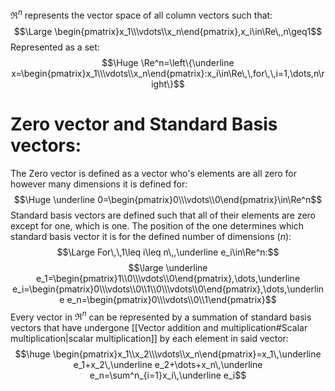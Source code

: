 $\Re^n$ represents the vector space of all column vectors such that:
$$\Large \begin{pmatrix}x_1\\\vdots\\x_n\end{pmatrix},x_i\in\Re\,,n\geq1$$
Represented as a set:
$$\Huge \Re^n=\left\{\underline x=\begin{pmatrix}x_1\\\vdots\\x_n\end{pmatrix}:x_i\in\Re\,\,for\,\,i=1,\dots,n\right\}$$
# Zero vector and Standard Basis vectors:

The Zero vector is defined as a vector who's elements are all zero for however many dimensions it is defined for:
$$\Huge \underline 0=\begin{pmatrix}0\\\vdots\\0\end{pmatrix}\in\Re^n$$
Standard basis vectors are defined such that all of their elements are zero except for one, which is one. The position of the one determines which standard basis vector it is for the defined number of dimensions ($n$):
$$\Large For\,\,1\leq i\leq n\,,\underline e_i\in\Re^n:$$
$$\large \underline e_1=\begin{pmatrix}1\\0\\\vdots\\0\end{pmatrix},\dots,\underline e_i=\begin{pmatrix}0\\\vdots\\0\\1\\0\\\vdots\\0\end{pmatrix},\dots,\underline e_n=\begin{pmatrix}0\\\vdots\\0\\1\end{pmatrix}$$
Every vector in $\Re^n$ can be represented by a summation of standard basis vectors that have undergone [[Vector addition and multiplication#Scalar multiplication|scalar multiplication]] by each element in said vector:
$$\huge \begin{pmatrix}x_1\\x_2\\\vdots\\x_n\end{pmatrix}=x_1\,\underline e_1+x_2\,\underline e_2+\dots+x_n\,\underline e_n=\sum^n_{i=1}x_i\,\underline e_i$$